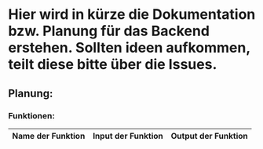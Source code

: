 # Hier wird in kürze die Dokumentation bzw. Planung für das Backend erstehen. Sollten ideen aufkommen, teilt diese bitte über die Issues.
## Planung:
### Funktionen:
|Name der Funktion|Input der Funktion|Output der Funktion|
|:---------------:|:----------------:|:-----------------:|
